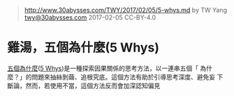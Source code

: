 ﻿> http://www.30abysses.com/TWY/2017/02/05/5-whys.md
> by TW Yang <twy@30abysses.com> 2017-02-05 CC-BY-4.0

# 雞湯，五個為什麼(5 Whys)

[五個為什麼][1]([5 Whys][2])是一種探索因果關係的思考方法，以一連串五個「
為什麼？」的問題來抽絲剝繭、追根究底。這個方法有助於引導思考深度、避免妄
下斷論，然而，若使用不當，這個方法反而會加深認知偏見

[1]: https://zh.wikipedia.org/zh-tw/%E4%BA%94%E5%80%8B%E7%82%BA%E4%BB%80%E9%BA%BC
[2]: https://en.wikipedia.org/wiki/5_Whys
